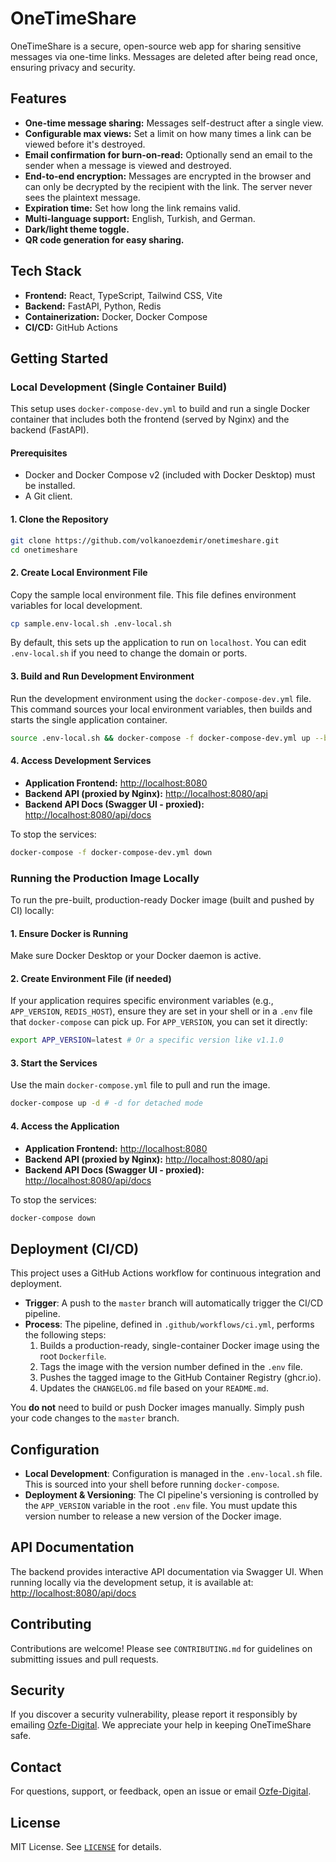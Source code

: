 # OneTimeShare

OneTimeShare is a secure, open-source web app for sharing sensitive messages via one-time links. Messages are deleted after being read once, ensuring privacy and security.

## Features

- **One-time message sharing:** Messages self-destruct after a single view.
- **Configurable max views:** Set a limit on how many times a link can be viewed before it's destroyed.
- **Email confirmation for burn-on-read:** Optionally send an email to the sender when a message is viewed and destroyed.
- **End-to-end encryption:** Messages are encrypted in the browser and can only be decrypted by the recipient with the link. The server never sees the plaintext message.
- **Expiration time:** Set how long the link remains valid.
- **Multi-language support:** English, Turkish, and German.
- **Dark/light theme toggle.**
- **QR code generation for easy sharing.**

## Tech Stack

- **Frontend:** React, TypeScript, Tailwind CSS, Vite
- **Backend:** FastAPI, Python, Redis
- **Containerization:** Docker, Docker Compose
- **CI/CD:** GitHub Actions

## Getting Started

### Local Development (Single Container Build)

This setup uses `docker-compose-dev.yml` to build and run a single Docker container that includes both the frontend (served by Nginx) and the backend (FastAPI).

#### Prerequisites

- Docker and Docker Compose v2 (included with Docker Desktop) must be installed.
- A Git client.

#### 1. Clone the Repository
```sh
git clone https://github.com/volkanoezdemir/onetimeshare.git
cd onetimeshare
```

#### 2. Create Local Environment File
Copy the sample local environment file. This file defines environment variables for local development.
```sh
cp sample.env-local.sh .env-local.sh
```
By default, this sets up the application to run on `localhost`. You can edit `.env-local.sh` if you need to change the domain or ports.

#### 3. Build and Run Development Environment
Run the development environment using the `docker-compose-dev.yml` file. This command sources your local environment variables, then builds and starts the single application container.
```sh
source .env-local.sh && docker-compose -f docker-compose-dev.yml up --build
```

#### 4. Access Development Services
- **Application Frontend:** [http://localhost:8080](http://localhost:8080)
- **Backend API (proxied by Nginx):** [http://localhost:8080/api](http://localhost:8080/api)
- **Backend API Docs (Swagger UI - proxied):** [http://localhost:8080/api/docs](http://localhost:8080/api/docs)

To stop the services:
```sh
docker-compose -f docker-compose-dev.yml down
```

### Running the Production Image Locally

To run the pre-built, production-ready Docker image (built and pushed by CI) locally:

#### 1. Ensure Docker is Running
Make sure Docker Desktop or your Docker daemon is active.

#### 2. Create Environment File (if needed)
If your application requires specific environment variables (e.g., `APP_VERSION`, `REDIS_HOST`), ensure they are set in your shell or in a `.env` file that `docker-compose` can pick up. For `APP_VERSION`, you can set it directly:
```sh
export APP_VERSION=latest # Or a specific version like v1.1.0
```

#### 3. Start the Services
Use the main `docker-compose.yml` file to pull and run the image.
```sh
docker-compose up -d # -d for detached mode
```

#### 4. Access the Application
- **Application Frontend:** [http://localhost:8080](http://localhost:8080)
- **Backend API (proxied by Nginx):** [http://localhost:8080/api](http://localhost:8080/api)
- **Backend API Docs (Swagger UI - proxied):** [http://localhost:8080/api/docs](http://localhost:8080/api/docs)

To stop the services:
```sh
docker-compose down
```

## Deployment (CI/CD)

This project uses a GitHub Actions workflow for continuous integration and deployment.

- **Trigger**: A push to the `master` branch will automatically trigger the CI/CD pipeline.
- **Process**: The pipeline, defined in `.github/workflows/ci.yml`, performs the following steps:
    1.  Builds a production-ready, single-container Docker image using the root `Dockerfile`.
    2.  Tags the image with the version number defined in the `.env` file.
    3.  Pushes the tagged image to the GitHub Container Registry (ghcr.io).
    4.  Updates the `CHANGELOG.md` file based on your `README.md`.

You **do not** need to build or push Docker images manually. Simply push your code changes to the `master` branch.

## Configuration

- **Local Development**: Configuration is managed in the `.env-local.sh` file. This is sourced into your shell before running `docker-compose`.
- **Deployment & Versioning**: The CI pipeline's versioning is controlled by the `APP_VERSION` variable in the root `.env` file. You must update this version number to release a new version of the Docker image.

## API Documentation

The backend provides interactive API documentation via Swagger UI. When running locally via the development setup, it is available at:<br>
[http://localhost:8080/api/docs](http://localhost:8080/api/docs)

## Contributing

Contributions are welcome! Please see `CONTRIBUTING.md` for guidelines on submitting issues and pull requests.

## Security

If you discover a security vulnerability, please report it responsibly by emailing [Ozfe-Digital](mailto:info@ozfe-digital.de). We appreciate your help in keeping OneTimeShare safe.

## Contact

For questions, support, or feedback, open an issue or email [Ozfe-Digital](mailto:info@ozfe-digital.de).

## License

MIT License. See [`LICENSE`](LICENSE) for details.